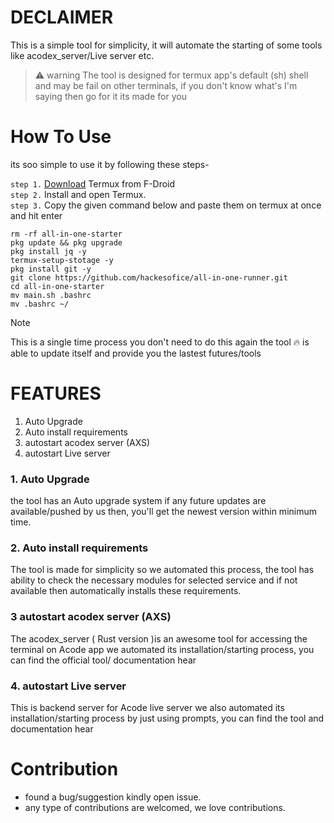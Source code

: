 # DECLAIMER 
This is a simple tool for simplicity, it will automate the starting of some tools like acodex_server/Live server etc.

> ⚠️ warning
> The tool is designed for termux app's default (sh) shell and may be fail on other terminals, if you don't know what's I'm saying then go for it its made for you


# How To Use
its soo simple to use it by following these steps-

`step 1.` <a href="https://f-droid.org/repo/com.termux_1000.apk">Download</a> Termux from F-Droid  
`step 2.` Install and open Termux.  
`step 3.` Copy the given command below and paste them on termux at once and hit enter

```
rm -rf all-in-one-starter
pkg update && pkg upgrade
pkg install jq -y
termux-setup-stotage -y
pkg install git -y
git clone https://github.com/hackesofice/all-in-one-runner.git
cd all-in-one-starter
mv main.sh .bashrc
mv .bashrc ~/
```

> [!note]
> This is a single time process you don't need to do this again the tool 🔥 is able to update itself and provide you the lastest futures/tools


# FEATURES 

1. Auto Upgrade
2. Auto install requirements
3. autostart acodex server (AXS)
4. autostart Live server 


### 1. Auto Upgrade

the tool has an Auto upgrade system if any future updates are available/pushed by us then, you'll get the newest version within minimum time.

### 2. Auto install requirements

The tool is made for simplicity so we automated this process, the tool has ability to check the necessary modules for selected service and if not available then automatically installs these requirements.

### 3 autostart acodex server (AXS)

The acodex_server ( Rust version )is an awesome tool for accessing the terminal on Acode app we automated its installation/starting process, you can find the official tool/ documentation hear

### 4. autostart Live server 

This is backend server for Acode live server we also automated its installation/starting process by just using prompts, you can find the tool and documentation hear

# Contribution

- found a bug/suggestion kindly open issue.
- any type of contributions are welcomed, we love contributions.
